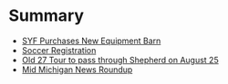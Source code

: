 # Summary

* [SYF Purchases New Equipment Barn](2016-08-05-midmichonline-equipment-barn-master.docx.md)
* [Soccer Registration](2016-08-05-midmichonline-soccer-registration-master.docx.md)
* [Old 27 Tour to pass through Shepherd on August 25](2016-08-05-midmichonline-old27cartour-master.docx.md)
* [Mid Michigan News Roundup](2016-08-05-Mid-Michigan-News-Roundup-August-5,-2016.md)